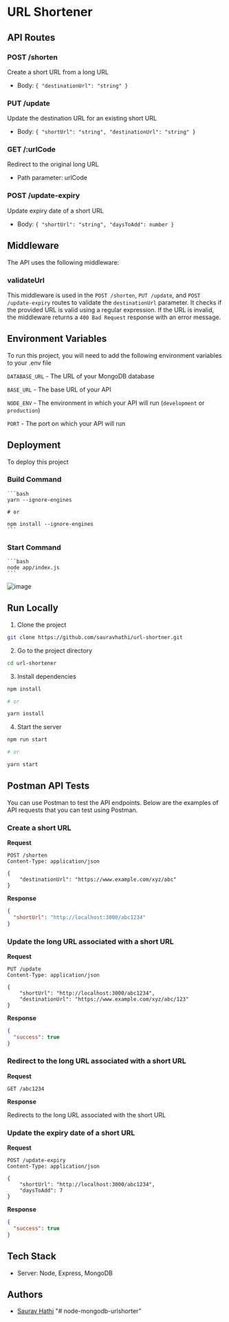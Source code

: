 # URL Shortener


## API Routes

### POST /shorten
Create a short URL from a long URL
- Body: `{ "destinationUrl": "string" }`

### PUT /update
Update the destination URL for an existing short URL
- Body: `{ "shortUrl": "string", "destinationUrl": "string" }`

### GET /:urlCode
Redirect to the original long URL
- Path parameter: urlCode

### POST /update-expiry
Update expiry date of a short URL
- Body: `{ "shortUrl": "string", "daysToAdd": number }`

## Middleware

The API uses the following middleware:

### validateUrl

This middleware is used in the `POST /shorten`, `PUT /update`, and `POST /update-expiry` routes to validate the `destinationUrl` parameter. It checks if the provided URL is valid using a regular expression. If the URL is invalid, the middleware returns a `400 Bad Request` response with an error message.

## Environment Variables

To run this project, you will need to add the following environment variables to your .env file

`DATABASE_URL` - The URL of your MongoDB database

`BASE_URL` - The base URL of your API

`NODE_ENV` - The environment in which your API will run (`development` or `production`)

`PORT` - The port on which your API will run

## Deployment

To deploy this project

### Build Command

    ```bash
    yarn --ignore-engines

    # or

    npm install --ignore-engines
    ```

### Start Command

    ```bash
    node app/index.js
    ```
![image](https://github.com/sauravhathi/url-shortner/assets/61316762/02787ede-a4f2-47d8-8f07-1d919ffbac34)

## Run Locally

1. Clone the project

```bash
git clone https://github.com/sauravhathi/url-shortner.git
```

2. Go to the project directory

```bash
cd url-shortener
```

3. Install dependencies

```bash
npm install

# or

yarn install
```

4. Start the server

```bash
npm run start

# or

yarn start
```

## Postman API Tests

You can use Postman to test the API endpoints. Below are the examples of API requests that you can test using Postman.

### Create a short URL

**Request**

```http
POST /shorten
Content-Type: application/json

{
    "destinationUrl": "https://www.example.com/xyz/abc"
}
```

**Response**

```json
{
  "shortUrl": "http://localhost:3000/abc1234"
}
```

### Update the long URL associated with a short URL

**Request**

```http
PUT /update
Content-Type: application/json

{
    "shortUrl": "http://localhost:3000/abc1234",
    "destinationUrl": "https://www.example.com/xyz/abc/123"
}
```

**Response**

```json
{
  "success": true
}
```

### Redirect to the long URL associated with a short URL

**Request**

```http
GET /abc1234
```

**Response**

Redirects to the long URL associated with the short URL

### Update the expiry date of a short URL

**Request**

```http
POST /update-expiry
Content-Type: application/json

{
    "shortUrl": "http://localhost:3000/abc1234",
    "daysToAdd": 7
}
```

**Response**

```json
{
  "success": true
}
```

## Tech Stack

- Server: Node, Express, MongoDB

## Authors

- [Saurav Hathi](https://www.github.com/sauravhathi)
"# node-mongodb-urlshorter" 
